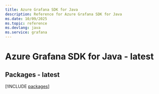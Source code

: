 ```yaml
---
title: Azure Grafana SDK for Java
description: Reference for Azure Grafana SDK for Java
ms.date: 10/09/2025
ms.topic: reference
ms.devlang: java
ms.service: grafana
---
```

# Azure Grafana SDK for Java - latest
## Packages - latest
[!INCLUDE [packages](grafana-index.md)]